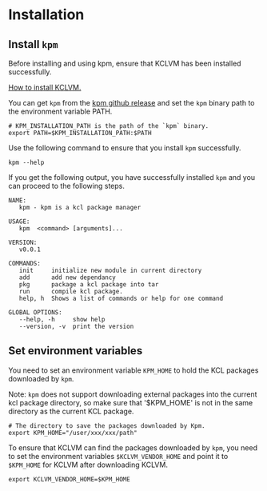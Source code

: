 # Installation

## Install `kpm`

Before installing and using kpm, ensure that KCLVM has been installed successfully.

[How to install KCLVM.](https://kcl-lang.io/docs/user_docs/getting-started/install)

You can get `kpm` from the [kpm github release](https://github.com/KusionStack/kpm/releases) and set the `kpm` binary path to the environment variable PATH.

```shell
# KPM_INSTALLATION_PATH is the path of the `kpm` binary.
export PATH=$KPM_INSTALLATION_PATH:$PATH  
```

Use the following command to ensure that you install `kpm` successfully.

```shell
kpm --help
```

If you get the following output, you have successfully installed `kpm` and you can proceed to the following steps.

```shell
NAME:
   kpm - kpm is a kcl package manager

USAGE:
   kpm  <command> [arguments]...

VERSION:
   v0.0.1

COMMANDS:
   init     initialize new module in current directory
   add      add new dependancy
   pkg      package a kcl package into tar
   run      compile kcl package.
   help, h  Shows a list of commands or help for one command

GLOBAL OPTIONS:
   --help, -h     show help
   --version, -v  print the version
```

## Set environment variables

You need to set an environment variable `KPM_HOME` to hold the KCL packages downloaded by `kpm`.

Note: `kpm` does not support downloading external packages into the current kcl package directory, so make sure that '$KPM_HOME' is not in the same directory as the current KCL package.

```shell
# The directory to save the packages downloaded by Kpm. 
export KPM_HOME="/user/xxx/xxx/path" 
```

To ensure that KCLVM can find the packages downloaded by `kpm`, you need to set the environment variables `$KCLVM_VENDOR_HOME` and point it to `$KPM_HOME` for KCLVM after downloading KCLVM.

```shell
export KCLVM_VENDOR_HOME=$KPM_HOME
```
